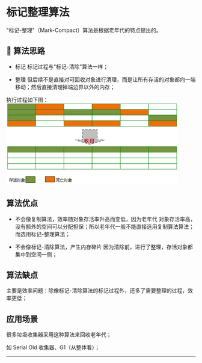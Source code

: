 # 标记整理算法

"标记-整理"（Mark-Compact）算法是根据老年代的特点提出的。

##  算法思路

- 标记
  标记过程与"标记-清除"算法一样；

- 整理
  但后续不是直接对可回收对象进行清理，而是让所有存活的对象都向一端移动；然后直接清理掉端边界以外的内存；

执行过程如下图：
![标记整理算法](../../../images/mark-settle.png)

## 算法优点

- 不会像复制算法，效率随对象存活率升高而变低，因为老年代
  对象存活率高，没有额外的空间可以分配担保；所以老年代一般不能直接选用复制算法算法；而选用标记-整理算法；

- 不会像标记-清除算法，产生内存碎片
  因为清除前，进行了整理，存活对象都集中到空间一侧；

## 算法缺点

主要是效率问题：除像标记-清除算法的标记过程外，还多了需要整理的过程，效率更低；

## 应用场景

很多垃圾收集器采用这种算法来回收老年代；

如 Serial Old 收集器、G1（从整体看）；

---

